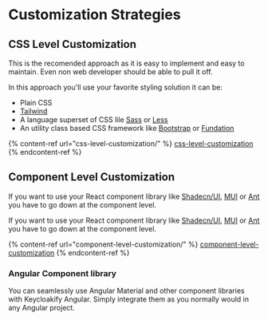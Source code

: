 # Customization Strategies

## CSS Level Customization

This is the recomended approach as it is easy to implement and easy to maintain. Even non web developer should be able to pull it off. &#x20;

In this approach you'll use your favorite styling solution it can be:

* Plain CSS
* [Tailwind](https://tailwindcss.com/docs/reusing-styles#extracting-classes-with-apply)
* A language superset of CSS lile [Sass](https://sass-lang.com/) or [Less](https://lesscss.org/)
* An utility class based CSS framework like [Bootstrap](https://getbootstrap.com/) or [Fundation](https://get.foundation/)

{% content-ref url="css-level-customization/" %}
[css-level-customization](css-level-customization/)
{% endcontent-ref %}

## Component Level Customization

If you want to use your React component library like [Shadecn/UI](https://ui.shadcn.com/), [MUI](https://mui.com/) or [Ant](https://ant.design/) you have to go down at the component level.&#x20;

If you want to use your React component library like [Shadecn/UI](https://ui.shadcn.com/), [MUI](https://mui.com/) or [Ant](https://ant.design/) you have to go down at the component level.&#x20;

{% content-ref url="component-level-customization/" %}
[component-level-customization](component-level-customization/)
{% endcontent-ref %}

### Angular  Component library

You can seamlessly use Angular Material and other component libraries with Keycloakify Angular. Simply integrate them as you normally would in any Angular project.
